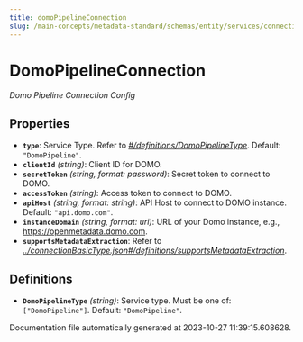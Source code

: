 ```yaml
---
title: domoPipelineConnection
slug: /main-concepts/metadata-standard/schemas/entity/services/connections/pipeline/domopipelineconnection
---
```


# DomoPipelineConnection

*Domo Pipeline Connection Config*

## Properties

- **`type`**: Service Type. Refer to *[#/definitions/DomoPipelineType](#definitions/DomoPipelineType)*. Default: `"DomoPipeline"`.
- **`clientId`** *(string)*: Client ID for DOMO.
- **`secretToken`** *(string, format: password)*: Secret token to connect to DOMO.
- **`accessToken`** *(string)*: Access token to connect to DOMO.
- **`apiHost`** *(string, format: string)*: API Host to connect to DOMO instance. Default: `"api.domo.com"`.
- **`instanceDomain`** *(string, format: uri)*: URL of your Domo instance, e.g., https://openmetadata.domo.com.
- **`supportsMetadataExtraction`**: Refer to *[../connectionBasicType.json#/definitions/supportsMetadataExtraction](#/connectionBasicType.json#/definitions/supportsMetadataExtraction)*.
## Definitions

- <a id="definitions/DomoPipelineType"></a>**`DomoPipelineType`** *(string)*: Service type. Must be one of: `["DomoPipeline"]`. Default: `"DomoPipeline"`.


Documentation file automatically generated at 2023-10-27 11:39:15.608628.
